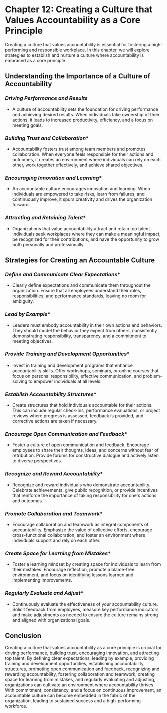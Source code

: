 Chapter 12: Creating a Culture that Values Accountability as a Core Principle
=============================================================================

Creating a culture that values accountability is essential for fostering a high-performing and responsible workplace. In this chapter, we will explore strategies to establish and nurture a culture where accountability is embraced as a core principle.

**Understanding the Importance of a Culture of Accountability**
---------------------------------------------------------------

### *Driving Performance and Results*

* A culture of accountability sets the foundation for driving performance and achieving desired results. When individuals take ownership of their actions, it leads to increased productivity, efficiency, and a focus on meeting goals.

### *Building Trust and Collaboration*\*

* Accountability fosters trust among team members and promotes collaboration. When everyone feels responsible for their actions and outcomes, it creates an environment where individuals can rely on each other, work together effectively, and achieve shared objectives.

### *Encouraging Innovation and Learning*\*

* An accountable culture encourages innovation and learning. When individuals are empowered to take risks, learn from failures, and continuously improve, it spurs creativity and drives the organization forward.

### *Attracting and Retaining Talent*\*

* Organizations that value accountability attract and retain top talent. Individuals seek workplaces where they can make a meaningful impact, be recognized for their contributions, and have the opportunity to grow both personally and professionally.

**Strategies for Creating an Accountable Culture**
--------------------------------------------------

### *Define and Communicate Clear Expectations*\*

* Clearly define expectations and communicate them throughout the organization. Ensure that all employees understand their roles, responsibilities, and performance standards, leaving no room for ambiguity.

### *Lead by Example*\*

* Leaders must embody accountability in their own actions and behaviors. They should model the behavior they expect from others, consistently demonstrating responsibility, transparency, and a commitment to meeting objectives.

### *Provide Training and Development Opportunities*\*

* Invest in training and development programs that enhance accountability skills. Offer workshops, seminars, or online courses that focus on personal responsibility, effective communication, and problem-solving to empower individuals at all levels.

### *Establish Accountability Structures*\*

* Create structures that hold individuals accountable for their actions. This can include regular check-ins, performance evaluations, or project reviews where progress is assessed, feedback is provided, and corrective actions are taken if necessary.

### *Encourage Open Communication and Feedback*\*

* Foster a culture of open communication and feedback. Encourage employees to share their thoughts, ideas, and concerns without fear of retribution. Provide forums for constructive dialogue and actively listen to diverse perspectives.

### *Recognize and Reward Accountability*\*

* Recognize and reward individuals who demonstrate accountability. Celebrate achievements, give public recognition, or provide incentives that reinforce the importance of taking responsibility for one's actions and outcomes.

### *Promote Collaboration and Teamwork*\*

* Encourage collaboration and teamwork as integral components of accountability. Emphasize the value of collective efforts, encourage cross-functional collaboration, and foster an environment where individuals support and rely on each other.

### *Create Space for Learning from Mistakes*\*

* Foster a learning mindset by creating space for individuals to learn from their mistakes. Encourage reflection, promote a blame-free environment, and focus on identifying lessons learned and implementing improvements.

### *Regularly Evaluate and Adjust*\*

* Continuously evaluate the effectiveness of your accountability culture. Solicit feedback from employees, measure key performance indicators, and make adjustments as needed to ensure the culture remains strong and aligned with organizational goals.

**Conclusion**
--------------

Creating a culture that values accountability as a core principle is crucial for driving performance, building trust, encouraging innovation, and attracting top talent. By defining clear expectations, leading by example, providing training and development opportunities, establishing accountability structures, promoting open communication and feedback, recognizing and rewarding accountability, fostering collaboration and teamwork, creating space for learning from mistakes, and regularly evaluating and adjusting, organizations can cultivate an environment where accountability thrives. With commitment, consistency, and a focus on continuous improvement, an accountable culture can become embedded in the fabric of the organization, leading to sustained success and a high-performing workforce.
